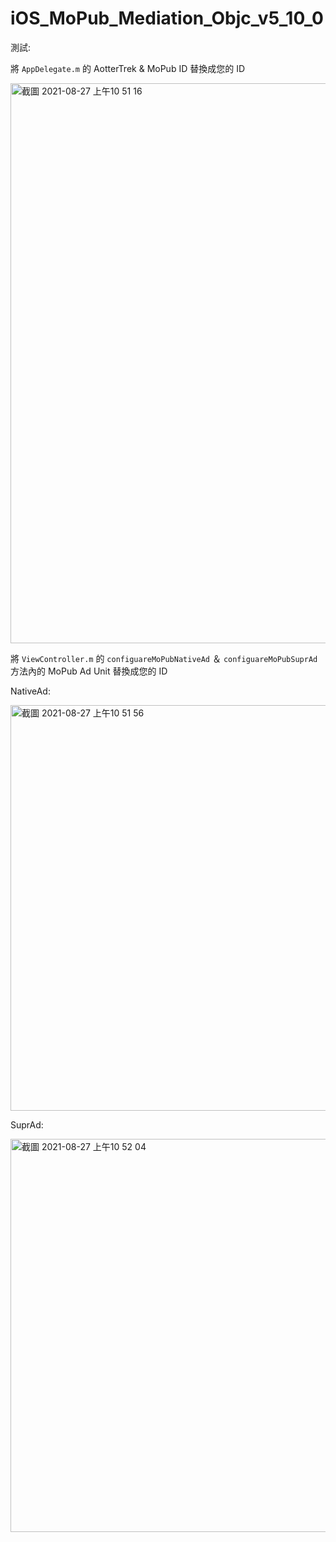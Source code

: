 # iOS_MoPub_Mediation_Objc_v5_10_0

測試:

將 `AppDelegate.m` 的 AotterTrek & MoPub ID 替換成您的 ID

<img width="896" alt="截圖 2021-08-27 上午10 51 16" src="https://user-images.githubusercontent.com/46350143/131065325-5ae11265-0a88-4601-8907-459e89cfeaea.png">


將 `ViewController.m` 的 `configuareMoPubNativeAd` ＆ `configuareMoPubSuprAd` 方法內的 MoPub Ad Unit 替換成您的 ID

NativeAd:

<img width="649" alt="截圖 2021-08-27 上午10 51 56" src="https://user-images.githubusercontent.com/46350143/131065161-db931ec5-9415-4e24-8b18-2b065935a918.png">

SuprAd:

<img width="629" alt="截圖 2021-08-27 上午10 52 04" src="https://user-images.githubusercontent.com/46350143/131065165-143bbb4b-b120-45cb-83ba-8c62011c1d1b.png">


